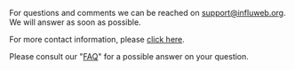 
For questions and comments we can be reached on [support@influweb.org](mailto:support@influweb.org). We will answer as soon as possible.

For more contact information, please [click here](https://isi.it/en/contacts).

Please consult our "[FAQ](https://influweb.org/faq/)" for a possible answer on your question.
